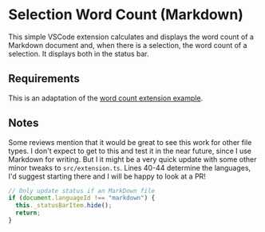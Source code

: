 # Selection Word Count (Markdown)

This simple VSCode extension calculates and displays the word count of a Markdown document and, when there is a selection, the word count of a selection. It displays both in the status bar.

## Requirements

This is an adaptation of the [word count extension example](https://vscode.readthedocs.io/en/stable/extensions/example-word-count/).

## Notes

Some reviews mention that it would be great to see this work for other file types. I don't expect to get to this and test it in the near future, since I use Markdown for writing. But I it might be a very quick update with some other minor tweaks to `src/extension.ts`. Lines 40-44 determine the languages, I'd suggest starting there and I will be happy to look at a PR!

```ts
// Only update status if an MarkDown file
if (document.languageId !== "markdown") {
  this._statusBarItem.hide();
  return;
}
```
